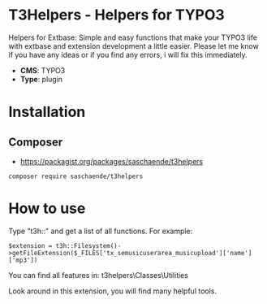 # T3Helpers - Helpers for TYPO3

Helpers for Extbase: Simple and easy functions that make your TYPO3 life with extbase and extension development a little easier. Please let me know if you have any ideas or if you find any errors, i will fix this immediately.

* **CMS**: TYPO3
* **Type**: plugin

# Installation

## Composer

* https://packagist.org/packages/saschaende/t3helpers

``composer require saschaende/t3helpers``

# How to use

Type "t3h::" and get a list of all functions. For example:

```
$extension = t3h::Filesystem()->getFileExtension($_FILES['tx_semusicuserarea_musicupload']['name']['mp3'])
 ```   
 
You can find all features in:
t3helpers\Classes\Utilities

Look around in this extension, you will find many helpful tools.